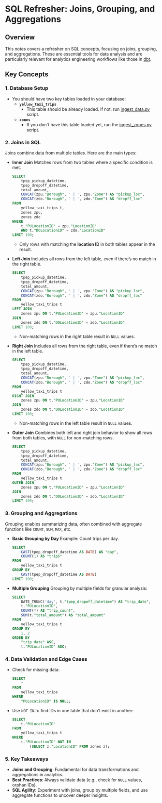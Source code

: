 # SQL Refresher: Joins, Grouping, and Aggregations

## Overview

This notes covers a refresher on SQL concepts, focusing on joins, grouping, and aggregations. These are essential tools for data analysis and are particularly relevant for analytics engineering workflows like those in [dbt](https://www.getdbt.com/).

## Key Concepts

### 1. Database Setup

- You should have two key tables loaded in your database:
  - **`yellow_taxi_trips`**
    - This table should be already loaded. If not, run [ingest_data.py](./ingest_data.py) script.
  - **`zones`**
    - If you don't have this table loaded yet, run the [ingest_zones.py](./ingest_zones.py) script.

### 2. Joins in SQL

Joins combine data from multiple tables. Here are the main types:

- **Inner Join**
  Matches rows from two tables where a specific condition is met.

  ```sql
  SELECT
      tpep_pickup_datetime,
      tpep_dropoff_datetime,
      total_amount,
      CONCAT(zpu."Borough", ' | ', zpu."Zone") AS "pickup_loc",
      CONCAT(zdo."Borough", ' | ', zdo."Zone") AS "dropff_loc"
  FROM
      yellow_taxi_trips t,
      zones zpu,
      zones zdo
  WHERE
      t."PULocationID" = zpu."LocationID"
      AND t."DOLocationID" = zdo."LocationID"
  LIMIT 100;
  ```

  - Only rows with matching the **location ID** in both tables appear in the result.

- **Left Join**
  Includes all rows from the left table, even if there’s no match in the right table.

  ```sql
  SELECT
      tpep_pickup_datetime,
      tpep_dropoff_datetime,
      total_amount,
      CONCAT(zpu."Borough", ' | ', zpu."Zone") AS "pickup_loc",
      CONCAT(zdo."Borough", ' | ', zdo."Zone") AS "dropff_loc"
  FROM
      yellow_taxi_trips t
  LEFT JOIN
      zones zpu ON t."PULocationID" = zpu."LocationID"
  JOIN
      zones zdo ON t."DOLocationID" = zdo."LocationID"
  LIMIT 100;
  ```

  - Non-matching rows in the right table result in `NULL` values.

- **Right Join**
  Includes all rows from the right table, even if there’s no match in the left table.

  ```sql
  SELECT
      tpep_pickup_datetime,
      tpep_dropoff_datetime,
      total_amount,
      CONCAT(zpu."Borough", ' | ', zpu."Zone") AS "pickup_loc",
      CONCAT(zdo."Borough", ' | ', zdo."Zone") AS "dropff_loc"
  FROM
      yellow_taxi_trips t
  RIGHT JOIN
      zones zpu ON t."PULocationID" = zpu."LocationID"
  JOIN
      zones zdo ON t."DOLocationID" = zdo."LocationID"
  LIMIT 100;
  ```

  - Non-matching rows in the left table result in `NULL` values.

- **Outer Join**
  Combines both left and right join behavior to show all rows from both tables, with `NULL` for non-matching rows.

  ```sql
  SELECT
      tpep_pickup_datetime,
      tpep_dropoff_datetime,
      total_amount,
      CONCAT(zpu."Borough", ' | ', zpu."Zone") AS "pickup_loc",
      CONCAT(zdo."Borough", ' | ', zdo."Zone") AS "dropff_loc"
  FROM
      yellow_taxi_trips t
  OUTER JOIN
      zones zpu ON t."PULocationID" = zpu."LocationID"
  JOIN
      zones zdo ON t."DOLocationID" = zdo."LocationID"
  LIMIT 100;
  ```

### 3. Grouping and Aggregations

Grouping enables summarizing data, often combined with aggregate functions like `COUNT`, `SUM`, `MAX`, etc.

- **Basic Grouping by Day**
  Example: Count trips per day.

  ```sql
  SELECT
      CAST(tpep_dropoff_datetime AS DATE) AS "day",
      COUNT(1) AS "trips"
  FROM
      yellow_taxi_trips t
  GROUP BY
      CAST(tpep_dropoff_datetime AS DATE)
  LIMIT 100;
  ```

- **Multiple Grouping**
  Grouping by multiple fields for granular analysis:

  ```sql
  SELECT
      DATE_TRUNC('day', t."tpep_dropoff_datetime") AS "trip_date",
      t."PULocationID",
      COUNT(*) AS "trip_count",
      SUM(t."total_amount") AS "total_amount"
  FROM
      yellow_taxi_trips t
  GROUP BY
      1, 2
  ORDER BY
      "trip_date" ASC,
      t."PULocationID" ASC;
  ```

### 4. Data Validation and Edge Cases

- Check for missing data:

  ```sql
  SELECT
      *
  FROM
      yellow_taxi_trips
  WHERE
      "PULocationID" IS NULL;
  ```

- Use `NOT IN` to find IDs in one table that don’t exist in another:

  ```sql
  SELECT
      t."PULocationID"
  FROM
      yellow_taxi_trips t
  WHERE
      t."PULocationID" NOT IN
          (SELECT z."LocationID" FROM zones z);
  ```

### 5. Key Takeaways

- **Joins and Grouping**: Fundamental for data transformations and aggregations in analytics.
- **Best Practices**: Always validate data (e.g., check for `NULL` values, orphan IDs).
- **SQL Agility**: Experiment with joins, group by multiple fields, and use aggregate functions to uncover deeper insights.
